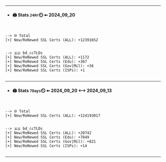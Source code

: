 

---
- #### 🖨️ **Stats** `24Hr`⏲️ ➼ 2024_09_20
```console


--> 🌐 Total
[+] New/ReNewed SSL Certs (ALL): +12391652


--> 🇧🇩 bd_ccTLDs
[+] New/ReNewed SSL Certs (ALL): +1172
[+] New/ReNewed SSL Certs (Edu): +367
[+] New/ReNewed SSL Certs (Gov|Mil): +36
[+] New/ReNewed SSL Certs (ISPs): +1


```

---
- #### 🖨️ **Stats** `7Days`⏲️ ➼ 2024_09_20 <--> 2024_09_13
```console


--> 🌐 Total
[+] New/ReNewed SSL Certs (ALL): +124193017


--> 🇧🇩 bd_ccTLDs
[+] New/ReNewed SSL Certs (ALL): +20742
[+] New/ReNewed SSL Certs (Edu): +7849
[+] New/ReNewed SSL Certs (Gov|Mil): +821
[+] New/ReNewed SSL Certs (ISPs): +14


```

---

